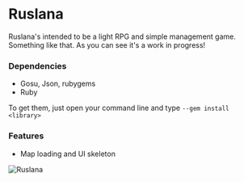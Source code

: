 # Ruslana

Ruslana's intended to be a light RPG and simple management game. Something like that. As you can see it's a work in progress!

### Dependencies

* Gosu, Json, rubygems
* Ruby

To get them, just open your command line and type `--gem install <library>`

### Features

* Map loading and UI skeleton

![Ruslana](http://i.imgur.com/9CUhBl7.png "Let's make a game!")
